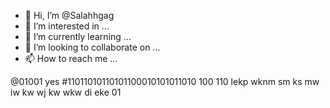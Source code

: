 - 👋 Hi, I’m @Salahhgag
- 👀 I’m interested in ...
- 🌱 I’m currently learning ...
- 💞️ I’m looking to collaborate on ...
- 📫 How to reach me ...

<!---
Salahhgag/Salahhgag is a ✨ special ✨ repository because its `README.md` (this file) appears on your GitHub profile.
You can click the Preview link to take a look at your changes.
--->
@01001
yes
#11011010110101100010101011010
100
110
lekp wknm sm ks mw  iw  kw wj kw  wkw di eke  01
